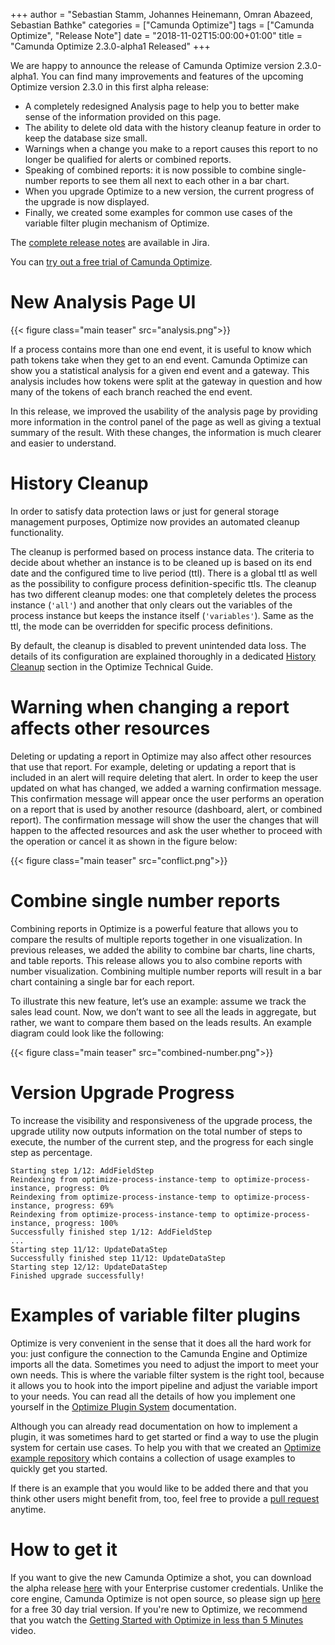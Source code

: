 +++
author = "Sebastian Stamm, Johannes Heinemann, Omran Abazeed, Sebastian Bathke"
categories = ["Camunda Optimize"]
tags = ["Camunda Optimize", "Release Note"]
date = "2018-11-02T15:00:00+01:00"
title = "Camunda Optimize 2.3.0-alpha1 Released"
+++

We are happy to announce the release of Camunda Optimize version 2.3.0-alpha1. You can find many improvements and features of the upcoming Optimize version 2.3.0 in this first alpha release:

* A completely redesigned Analysis page to help you to better make sense of the information provided on this page.
* The ability to delete old data with the history cleanup feature in order to keep the database size small.
* Warnings when a change you make to a report causes this report to no longer be qualified for alerts or combined reports.
* Speaking of combined reports: it is now possible to combine single-number reports to see them all next to each other in a bar chart.
* When you upgrade Optimize to a new version, the current progress of the upgrade is now displayed.
* Finally, we created some examples for common use cases of the variable filter plugin mechanism of Optimize.

The [complete release notes](https://app.camunda.com/jira/secure/ReleaseNote.jspa?projectId=10730&version=15347) are available in Jira.

You can [try out a free trial of Camunda Optimize](#how-to-get-it).

# New Analysis Page UI

{{< figure class="main teaser" src="analysis.png">}}

If a process contains more than one end event, it is useful to know which path tokens take when they get to an end event. Camunda Optimize can show you a statistical analysis for a given end event and a gateway. This analysis includes how tokens were split at the gateway in question and how many of the tokens of each branch reached the end event.

In this release, we improved the usability of the analysis page by providing more information in the control panel of the page as well as giving a textual summary of the result. With these changes, the information is much clearer and easier to understand.

# History Cleanup

In order to satisfy data protection laws or just for general storage management purposes, Optimize now provides an automated cleanup functionality.

The cleanup is performed based on process instance data. The criteria to decide about whether an instance is to be cleaned up is based on its end date and the configured time to live period (ttl). There is a global ttl as well as the possibility to configure process definition-specific ttls. The cleanup has two different cleanup modes: one that completely deletes the process instance (`'all'`) and another that only clears out the variables of the process instance but keeps the instance itself (`'variables'`). Same as the ttl, the mode can be overridden for specific process definitions.

By default, the cleanup is disabled to prevent unintended data loss. The details of its configuration are explained thoroughly in a dedicated [History Cleanup](https://docs.camunda.org/optimize/latest/technical-guide/history-cleanup/) section in the Optimize Technical Guide.

# Warning when changing a report affects other resources

Deleting or updating a report in Optimize may also affect other resources that use that report. For example, deleting or updating a report that is included in an alert will require deleting that alert. In order to keep the user updated on what has changed, we added a warning confirmation message. This confirmation message will appear once the user performs an operation on a report that is used by another resource (dashboard, alert, or combined report). The confirmation message will show the user the changes that will happen to the affected resources and ask the user whether to proceed with the operation or cancel it as shown in the figure below:

{{< figure class="main teaser" src="conflict.png">}}

# Combine single number reports

Combining reports in Optimize is a powerful feature that allows you to compare the results of multiple reports together in one visualization. In previous releases, we added the ability to combine bar charts, line charts, and table reports. This release allows you to also combine reports with number visualization. Combining multiple number reports will result in a bar chart containing a single bar for each report.

To illustrate this new feature, let’s use an example: assume we track the sales lead count. Now, we don’t want to see all the leads in aggregate, but rather, we want to compare them based on the leads results. An example diagram could look like the following:

{{< figure class="main teaser" src="combined-number.png">}}

# Version Upgrade Progress

To increase the visibility and responsiveness of the upgrade process, the upgrade utility now outputs information on the total number of steps to execute, the number of the current step, and the progress for each single step as percentage.

```
Starting step 1/12: AddFieldStep
Reindexing from optimize-process-instance-temp to optimize-process-instance, progress: 0%
Reindexing from optimize-process-instance-temp to optimize-process-instance, progress: 69%
Reindexing from optimize-process-instance-temp to optimize-process-instance, progress: 100%
Successfully finished step 1/12: AddFieldStep
...
Starting step 11/12: UpdateDataStep
Successfully finished step 11/12: UpdateDataStep
Starting step 12/12: UpdateDataStep
Finished upgrade successfully!
```

# Examples of variable filter plugins

Optimize is very convenient in the sense that it does all the hard work for you: just configure the connection to the Camunda Engine and
Optimize imports all the data. Sometimes you need to adjust the import to meet your own needs.
This is where the variable filter system is the right tool, because it allows you to hook into the import pipeline and adjust the variable
import to your needs. You can read all the details of how you implement one yourself in the [Optimize Plugin System](https://docs.camunda.org/optimize/2.2/technical-guide/import/plugins/) documentation.

Although you can already read documentation on how to implement a plugin, it was sometimes hard to get started or find a way to use
the plugin system for certain use cases. To help you with that we created an [Optimize example repository](https://github.com/camunda/camunda-optimize-examples)
which contains a collection of usage examples to quickly get you started.

If there is an example that you would like to be added there and that you think other users might benefit from, too, feel free to provide a [pull request](https://github.com/camunda/camunda-optimize-examples/pulls) anytime.

# How to get it

If you want to give the new Camunda Optimize a shot, you can download the alpha release [here](https://docs.camunda.org/enterprise/download/#camunda-optimize) with your Enterprise customer credentials. Unlike the core engine, Camunda Optimize is not open source, so please sign up [here](https://camunda.com/download/enterprise/) for a free 30 day trial version. If you're new to Optimize, we recommend that you watch the [Getting Started with Optimize in less than 5 Minutes](https://camunda.com/learn/videos/getting-started-optimize/) video.
